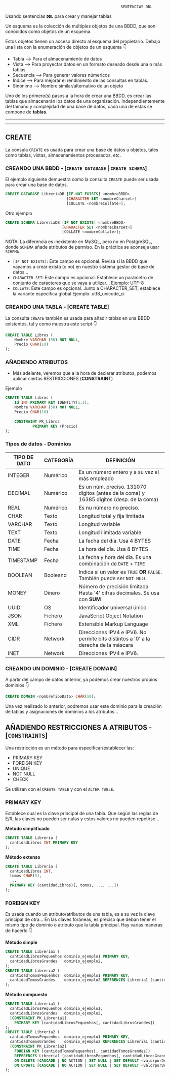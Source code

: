                                                        SENTENCIAS DDL
                                        
Usando sentencias **``DDL``** para crear y manejar tablas

Un esquema es la colección de múltiples objetos de una BBDD, que son conocidos como objetos de un esquema.

Estos objetos tienen un acceso directo al esquema del propietario. Debajo una lista con la enumeración de objetos de un esquema 👇



  * Tabla     --> Para el almacenamiento de datos
  * Vista     --> Para proyectar datos en un formato deseado desde una o más tablas
  * Secuencia --> Para generar valores númericos
  * Índice    --> Para mejorar el rendimiento de las consultas en tablas.
  * Sinónimo  --> Nombre similar/alternativo de un objeto
  
Uno de los primero(s) pasos a la hora de crear una BBDD, es crear las tablas que almacenarán los datos de una organización. Independientemente del tamaño y complejidad de una base de datos, cada una de estas se compone de **tablas**.

***
***
## CREATE

La consula ``CREATE`` es usada para crear una base de datos u objetos, tales como tablas, vistas, almacenamientos procesados, etc.

### CREANDO UNA BBDD - [``CREATE DATABASE`` | ``CREATE SCHEMA``]

El ejemplo siguiente demuestra como la consulta ``CREATE`` puede ser usada para crear una base de datos.

```sql
CREATE DATABASE LibreriaDB [IF NOT EXISTS] <nombreBBDD>
                           [CHARACTER SET <nombreCharset>] 
                           [COLLATE <nombreCollate>];
```

Otro ejemplo

```sql
CREATE SCHEMA LibreriaDB [IF NOT EXISTS] <nombreBBDD>
                         [CHARACTER SET <nombreCharset>] 
                         [COLLATE <nombreCollate>];
```

NOTA: La diferencia es inexistente en MySQL, pero no en PostgreSQL, donde ``SCHEMA`` añade atributos de permiso. En la práctica se aconseja usar ``SCHEMA``

- `[IF NOT EXISTS]`: Este campo es opcional. Revisa si la BBDD que vayamos a crear exista (o no) en nuestro sistema gestor de base de datos...
- `CHARACTER SET`: Este campo es opcional. Establece un parámetro de conjunto de caracteres que se vaya a utilizar... Ejemplo: UTF-8
- `COLLATE`: Este campo es opcional. Junto a CHARACTER_SET, establece la variante específica global Ejemplo: utf8_unicode_ci


### CREANDO UNA TABLA - [CREATE TABLE]

La consulta ``CREATE`` también es usada para añadir tablas en una BBDD existentes, tal y como muestra este script 👇

```sql 
CREATE TABLE Libros (
    Nombre VARCHAR (50) NOT NULL,
    Precio CHAR(10)
);
```
### AÑADIENDO ATRIBUTOS

- Más adelante, veremos que a la hora de declarar atributos, podemos aplicar ciertas RESTRICCIONES (**CONSTRAINT**)

Ejemplo
```sql 
CREATE TABLE Libros (
    Id INT PRIMARY KEY IDENTITY(1,1),
    Nombre VARCHAR (50) NOT NULL,
    Precio CHAR(10)
    
    CONSTRAINT PK_Libros
            PRIMARY KEY (Precio)
);
```

### Tipos de datos - Dominios
<!-- Tabla de datos -->
| TIPO DE DATO  | CATEGORÍA |                             DEFINICIÓN                                                   |             
|---------------|-----------|------------------------------------------------------------------------------------------|
| INTEGER       | Numérico  | Es un número entero y a su vez el más empleado                                           |
| DECIMAL       | Numérico  | Es un núm. preciso. 131070 dígitos (antes de la coma) y 16385 dígitos (desp. de la coma) |               
| REAL          | Numérico  | Es nu número no preciso.                                                                 |
| CHAR          | Texto     | Longitud total y fija limitada                                                           |
| VARCHAR       | Texto     | Longitud variable                                                                        |
| TEXT          | Texto     | Longitud ilimitada variable                                                              |
| DATE          | Fecha     | La fecha del día. Usa 4 BYTES                                                            |
| TIME          | Fecha     | La hora del día. Usa 8 BYTES                                                             |
| TIMESTAMP     | Fecha     | La fecha y hora del día. Es una combinación de ``DATE`` + ``TIME``                       |
| BOOLEAN       | Booleano  | Indica si un valor es ``TRUE`` **OR** ``FALSE``. También puede ser ``NOT NULL``          |
| MONEY         | Dinero    | Número de precisión limitada. Hasta '4' cifras decimales. Se usa con **SUM**             |
| UUID          | OS        | Identificador universal único                                                            |
| JSON          | Fichero   | JavaScript Object Notation                                                               |
| XML           | Fichero   | Extensible Markup Language                                                               |    
| CIDR          | Network   | Direcciones IPV4 e IPV6. No permite bits distintos a '0' a la derecha de la máscara      |
| INET          | Network   | Direcciones IPV4 e IPV6.                                                                 |
<!-- Tabla de datos -->

### CREANDO UN DOMINIO - [CREATE DOMAIN]
A partir del campo de datos anterior, ya podemos crear nuestros propios dominios 👇

```sql
CREATE DOMAIN <nombreTipoDato> CHAR(10);
```
Una vez realizado lo anterior, podremos usar este dominio para la creación de tablas y asignaciones de dominios a los atributos...


## AÑADIENDO RESTRICCIONES A ATRIBUTOS - [``CONSTRAINTS``]

Una restricción es un método para especificar/establecer las:

- PRIMARY KEY
- FOREIGN KEY
- UNIQUE
- NOT NULL
- CHECK

Se utilizan con el ``CREATE TABLE`` y con el ``ALTER TABLE``.

### PRIMARY KEY

Establece cual es la clave principal de una tabla. Que según las reglas de E/R, las claves no pueden ser nulas y estos valores no pueden repetirse...

**Método simplificado**
```sql
CREATE TABLE Libreria (
  cantidadLibros INT PRIMARY KEY
);
```

**Método extenso**
```sql
CREATE TABLE Libreria (
  cantidadLibros INT,
  tomos CHAR(5),
  ...
  PRIMARY KEY (cantidadLibros)[, tomos, ..., ...])
);
```
### FOREIGN KEY

Es usada cuando un atributo/atributos de una tabla, es a su vez la clave principal de otra... En las claves foráneas, es preciso que deban tener el mismo tipo de dominio o atributo que la tabla principal. Hay varias maneras de hacerlo 👇

**Método simple**

```sql
CREATE TABLE Libreria1 (
  cantidadLibrosPequenhos dominio_ejemplo1 PRIMARY KEY,
  cantidadLibrosGrandes   dominio_ejemplo2,  
);
CREATE TABLE Libreria2 (
  cantidadTomosPequenhos  dominio_ejemplo1 PRIMARY KEY,
  cantidadTomosGrandes    dominio_ejemplo2 REFERENCES Libreria1 (cantidadLibrosPequenhos)
);
```

**Método compuesto**

```sql
CREATE TABLE Libreria1 (
  cantidadLibrosPequenhos dominio_ejemplo1,
  cantidadLibrosGrandes   dominio_ejemplo2,  
  [CONSTRAINT PK_Libreria1]
    PRIMARY KEY (cantidadLibrosPequenhos[, cantidadLibrosGrandes])
);
CREATE TABLE Libreria2 (
  cantidadTomosPequenhos  dominio_ejemplo1 PRIMARY KEY,
  cantidadTomosGrandes    dominio_ejemplo2 REFERENCES Libreria1 (cantidadLibrosPequenhos)
  [CONSTRAINT PK_Libreria2]
    FOREIGN KEY (cantidadTomosPequenhos[, cantidadTomosGrandes])
    REFERENCES Libreria1 (cantidadLibrosPequenhos[, cantidadLibrosGrandes])
    ON DELETE [CASCADE | NO ACTION | SET NULL | SET DEFAULT <valorporDefecto>]
    ON UPDATE [CASCADE | NO ACTION | SET NULL | SET DEFAULT <valorporDefecto>]
);
```
